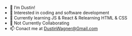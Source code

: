 - 👋 I’m Dustin!
- 👀 Interested in coding and software development
- 🌱 Currently learning JS & React & Relearning HTML & CSS 
- 💞️ Not Currently Collaborating 
- 📫 Conact me at DustinWagner@Gmail.com
